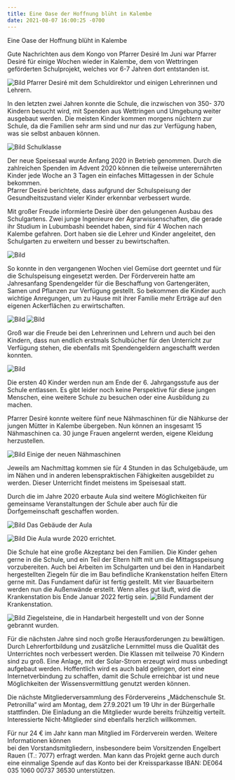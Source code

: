 ```yaml
---
title: Eine Oase der Hoffnung blüht in Kalembe
date: 2021-08-07 16:00:25 -0700
---
```

Eine Oase der Hoffnung blüht in Kalembe

Gute Nachrichten aus dem  Kongo von Pfarrer Desiré
Im Juni war Pfarrer Desiré für einige Wochen wieder in Kalembe, dem von Wettringen geförderten Schulprojekt, welches vor 6-7 Jahren dort entstanden ist.

![Bild](/images/Lehrer.jpg)
Pfarrer Desiré mit dem Schuldirektor und einigen Lehrerinnen und Lehrern.

<!-- more -->

In den letzten zwei Jahren konnte die Schule, die inzwischen von 350- 370 Kindern besucht wird, mit Spenden aus Wettringen und Umgebung  weiter ausgebaut werden. 
Die meisten Kinder kommen morgens nüchtern zur Schule, da die Familien sehr arm sind und nur das zur Verfügung haben, was sie selbst anbauen können.

![Bild](/images/Schüler.jpg)
Schulklasse

Der neue Speisesaal wurde Anfang 2020 in Betrieb genommen. Durch die zahlreichen Spenden im Advent 2020 können die teilweise unterernährten Kinder jede Woche an 
3 Tagen ein einfaches Mittagessen in der Schule bekommen.  
Pfarrer Desiré berichtete, dass aufgrund der Schulspeisung der Gesundheitszustand vieler Kinder erkennbar verbessert wurde. 

Mit großer Freude informierte Desirè über den gelungenen Ausbau des Schulgartens. 
Zwei junge Ingenieure der Agrarwissenschaften, die gerade ihr Studium in Lubumbashi beendet haben, sind für 4 Wochen nach Kalembe gefahren.
Dort haben sie die Lehrer und Kinder angeleitet, den Schulgarten zu erweitern und  besser zu bewirtschaften.

![Bild](/images/INGSchulgarten.jpg)

So konnte in den vergangenen Wochen viel Gemüse dort geerntet und für die Schulspeisung eingesetzt werden. 
Der Förderverein hatte am Jahresanfang Spendengelder für die Beschaffung von Gartengeräten, Samen und Pflanzen zur Verfügung gestellt. 
So bekommen die Kinder auch wichtige Anregungen, um zu Hause mit ihrer Familie mehr Erträge auf den eigenen Ackerflächen zu erwirtschaften.

![Bild](/images/2Schulgarten2105.jpg)
![Bild](/images/1Schulgarten2105.jpg)

Groß war die Freude bei den Lehrerinnen und Lehrern und auch bei den Kindern, dass nun endlich erstmals Schulbücher für den Unterricht zur Verfügung stehen,
die ebenfalls mit Spendengeldern  angeschafft werden konnten. 

![Bild](/images/12KinderlernenmdenneuenSchulbüchern.jpg)

Die ersten 40 Kinder werden nun am Ende der 6. Jahrgangsstufe aus der Schule entlassen. 
Es gibt leider noch keine Perspektive für diese jungen Menschen, eine weitere Schule zu besuchen oder eine Ausbildung zu machen. 

Pfarrer Desiré konnte weitere fünf neue Nähmaschinen für die Nähkurse der jungen Mütter in Kalembe übergeben. 
Nun können an insgesamt 15 Nähmaschinen ca. 30 junge Frauen angelernt werden, eigene Kleidung herzustellen.

![Bild](/images/9EinigederneuenNähmaschienen.jpg)
Einige der neuen Nähmaschinen

Jeweils am Nachmittag kommen sie für 4 Stunden in das Schulgebäude, um im Nähen und in anderen lebenspraktischen Fähigkeiten ausgebildet zu werden. 
Dieser Unterricht findet meistens im Speisesaal statt.

Durch die im Jahre 2020 erbaute Aula sind weitere Möglichkeiten für gemeinsame Veranstaltungen der Schule aber auch für die Dorfgemeinschaft geschaffen worden. 

![Bild](/images/Aula1.jpg)
Das Gebäude der Aula

![Bild](/images/Aula2.jpg)
Die Aula wurde 2020 errichtet.

Die Schule hat eine große Akzeptanz bei den Familien. Die Kinder gehen gerne in die Schule, und ein Teil der Eltern hilft mit um die Mittagsspeisung vorzubereiten. 
Auch bei Arbeiten im Schulgarten und bei den in Handarbeit hergestellten Ziegeln für die im Bau befindliche Krankenstation helfen Eltern gerne mit.
Das Fundament dafür ist fertig gestellt. Mit vier Bauarbeitern werden nun die Außenwände erstellt. Wenn alles gut läuft, wird die Krankenstation bis Ende Januar 2022 fertig sein.
![Bild](/images/6FundamentfürdieKrankenstation.jpg)
Fundament der Krankenstation.

![Bild](/images/Ziegel.jpg)
Ziegelsteine, die in Handarbeit hergestellt und von der Sonne gebrannt wurden.

Für die nächsten Jahre sind noch große Herausforderungen zu bewältigen. Durch Lehrerfortbildung und zusätzliche Lernmittel muss die Qualität des Unterrichtes noch verbessert werden. 
Die Klassen mit teilweise 70 Kindern sind zu groß. Eine Anlage, mit der Solar-Strom erzeugt wird muss unbedingt aufgebaut werden. 
Hoffentlich wird es auch bald gelingen, dort eine Internetverbindung zu schaffen, damit die Schule erreichbar ist und neue Möglichkeiten der Wissensvermittlung genutzt werden können.

Die nächste Mitgliederversammlung des Fördervereins „Mädchenschule St. Petronilla“ wird am Montag, dem 27.9.2021 um 19 Uhr in der Bürgerhalle stattfinden. 
Die Einladung an die Mitglieder wurde bereits frühzeitig verteilt. Interessierte Nicht-Mitglieder sind ebenfalls herzlich willkommen. 

Für nur 24 € im Jahr kann man Mitglied im Förderverein werden. Weitere Informationen können  
bei den Vorstandsmitgliedern, insbesondere beim Vorsitzenden Engelbert Rauen (T.: 7077) erfragt werden.
Man kann das Projekt gerne auch durch eine einmalige Spende auf das Konto bei der Kreissparkasse IBAN: DE064 035 1060 00737 36530 unterstützen.






